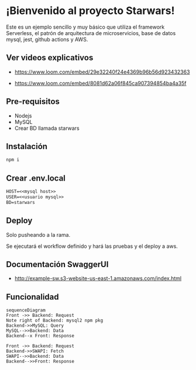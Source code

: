 # ¡Bienvenido al proyecto Starwars!

Este es un ejemplo sencillo y muy básico que utiliza el framework Serverless, el patrón de arquitectura de microservicios, base de datos mysql, jest, github actions y AWS.

## Ver videos explicativos

- https://www.loom.com/embed/29e32240f24e4369b96b56d923432363

- https://www.loom.com/embed/8081d62a06f845ca907394854ba4a35f

## Pre-requisitos

- Nodejs
- MySQL
- Crear BD llamada starwars

## Instalación

```sh
npm i
```

## Crear .env.local

```txt
HOST=<<mysql host>>
USER=<<usuario mysql>>
BD=starwars
```

## Deploy

Solo pusheando a la rama.

Se ejecutará el workflow definido y hará las pruebas y el deploy a aws.

## Documentación SwaggerUI

- http://example-sw.s3-website-us-east-1.amazonaws.com/index.html


## Funcionalidad


```mermaid
sequenceDiagram
Front ->> Backend: Request
Note right of Backend: mysql2 npm pkg
Backend->>MySQL: Query
MySQL-->>Backend: Data
Backend--x Front: Response

Front ->> Backend: Request
Backend->>SWAPI: Fetch
SWAPI-->>Backend: Data
Backend-->>Front: Response
```